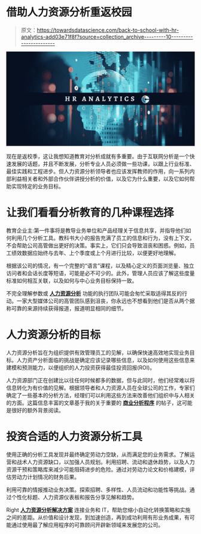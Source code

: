 # 借助人力资源分析重返校园

> 原文：<https://towardsdatascience.com/back-to-school-with-hr-analytics-add03e71f8f?source=collection_archive---------10----------------------->

![](img/531ad41b7a24518608d5e7e066595fbf.png)

现在是返校季，这让我想知道教育对分析成就有多重要。由于互联网分析是一个快速发展的话题，并且不断发展，分析专业人员必须做一些功课，以跟上行业标准、最佳实践和工程进步。但人力资源分析领导者也应该发挥教师的作用，向一系列内部利益相关者和外部合作伙伴讲授分析的价值，以及它为什么重要，以及它如何帮助实现特定的业务目标。

# **让我们看看分析教育的几种课程选择**

教育企业主:第一件事将是教导业务单位和产品经理关于信息共享，并指导他们如何利用几个分析工具。教科书大小的报告充满了员工的信息和行为，没有上下文，不会帮助公司高管做出更好的决策。事实上，它们只会导致沮丧和困惑。例如，员工绩效数据应始终与去年、上个季度或上个月进行比较，以便更好地理解。

根据该公司的情况，有一个完整的“语言”课程，以及精心定义的页面浏览量、独立访问者和会话长度等短语，可能是必不可少的。此外，管理人员应该了解这些度量标准如何相互关联，以及如何与中心业务目标保持一致。

不完全理解参数或 [**人力资源分析**](https://www.thecareermuse.co.in/talent-acquisition/hr-analytics/) 功能的执行团队可能会匆忙采取适得其反的行动。一家大型媒体公司的高管团队感到沮丧，你永远也不想看到他们是否从两个据称可靠的来源持续获得报道，报道明显相同的细节。

# **人力资源分析的目标**

人力资源分析旨在为组织提供有效管理员工的见解，以确保快速高效地实现业务目标。人力资产分析面临的挑战是确定应该记录哪些信息，以及如何使用这些信息来建模和预测能力，以便组织的人力投资获得最佳投资回报(ROI)。

人力资源部门正在创建比以往任何时候都多的数据，但与此同时，他们经常难以将信息转化为有价值的见解。根据领导者和人力资源人员在全球公司的工作，专家们确定了一些基本的分析方法，经理们可以利用这些方法来改善他们组织中与人相关的方面。这篇信息丰富的文章基于我的关于重要的 [**商业分析程序**](http://www.mastersindatascience.org/schools/top-masters-in-analytics/) 的帖子，这可能是很好的额外背景阅读。

# **投资合适的人力资源分析工具**

使用正确的分析工具发现并最终确定劳动力空缺，从而满足您的业务需求。了解运营和战术人力资源缺口，以加强人员规划。利用招聘、流动和退休趋势，以及人力资源干预和策略库来减少可能阻碍进步的危险。通过对劳动力论文和价格建模，评估劳动力计划情况的财务后果。

利用可靠的情报推动业务决策。探索招聘、多样性、人员流动和功能性等挑战。通过个性化标题、人力资源仪表板和报告分享见解和趋势。

Right [**人力资源分析解决方案**](https://www.thecareermuse.co.in/talent-acquisition/hr-analytics/) 连接业务和 IT，帮助您缩小自动化转换策略和实施之间的差距。从价值和设计发现，到加速创造，再到成功利用有形业务成果，有可能通过使用最了解应用程序的可靠顾问开辟新领域来发展您的公司。